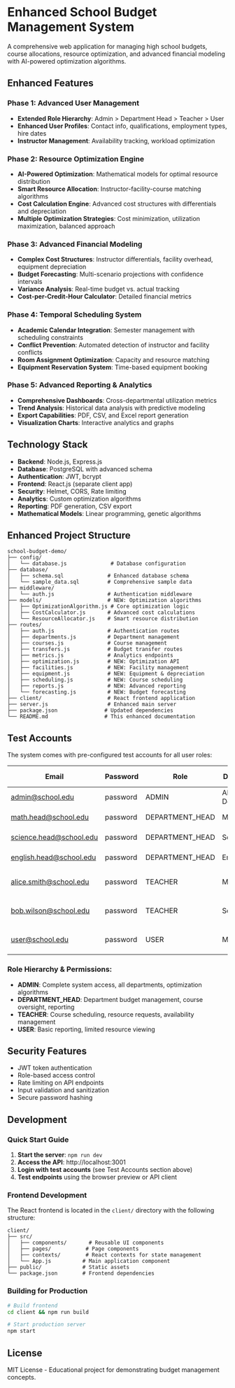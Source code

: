 # Enhanced School Budget Management System

A comprehensive web application for managing high school budgets, course allocations, resource optimization, and advanced financial modeling with AI-powered optimization algorithms.

## Enhanced Features

### **Phase 1: Advanced User Management**
- **Extended Role Hierarchy**: Admin > Department Head > Teacher > User
- **Enhanced User Profiles**: Contact info, qualifications, employment types, hire dates
- **Instructor Management**: Availability tracking, workload optimization

### **Phase 2: Resource Optimization Engine**
- **AI-Powered Optimization**: Mathematical models for optimal resource distribution
- **Smart Resource Allocation**: Instructor-facility-course matching algorithms
- **Cost Calculation Engine**: Advanced cost structures with differentials and depreciation
- **Multiple Optimization Strategies**: Cost minimization, utilization maximization, balanced approach

### **Phase 3: Advanced Financial Modeling**
- **Complex Cost Structures**: Instructor differentials, facility overhead, equipment depreciation
- **Budget Forecasting**: Multi-scenario projections with confidence intervals
- **Variance Analysis**: Real-time budget vs. actual tracking
- **Cost-per-Credit-Hour Calculator**: Detailed financial metrics

### **Phase 4: Temporal Scheduling System**
- **Academic Calendar Integration**: Semester management with scheduling constraints
- **Conflict Prevention**: Automated detection of instructor and facility conflicts
- **Room Assignment Optimization**: Capacity and resource matching
- **Equipment Reservation System**: Time-based equipment booking

### **Phase 5: Advanced Reporting & Analytics**
- **Comprehensive Dashboards**: Cross-departmental utilization metrics
- **Trend Analysis**: Historical data analysis with predictive modeling
- **Export Capabilities**: PDF, CSV, and Excel report generation
- **Visualization Charts**: Interactive analytics and graphs

## Technology Stack

- **Backend**: Node.js, Express.js
- **Database**: PostgreSQL with advanced schema
- **Authentication**: JWT, bcrypt
- **Frontend**: React.js (separate client app)
- **Security**: Helmet, CORS, Rate limiting
- **Analytics**: Custom optimization algorithms
- **Reporting**: PDF generation, CSV export
- **Mathematical Models**: Linear programming, genetic algorithms

## Enhanced Project Structure

```
school-budget-demo/
├── config/
│   └── database.js              # Database configuration
├── database/
│   ├── schema.sql              # Enhanced database schema
│   └── sample_data.sql         # Comprehensive sample data
├── middleware/
│   └── auth.js                 # Authentication middleware
├── models/                     # NEW: Optimization algorithms
│   ├── OptimizationAlgorithm.js # Core optimization logic
│   ├── CostCalculator.js       # Advanced cost calculations
│   └── ResourceAllocator.js    # Smart resource distribution
├── routes/
│   ├── auth.js                 # Authentication routes
│   ├── departments.js          # Department management
│   ├── courses.js              # Course management
│   ├── transfers.js            # Budget transfer routes
│   ├── metrics.js              # Analytics endpoints
│   ├── optimization.js         # NEW: Optimization API
│   ├── facilities.js           # NEW: Facility management
│   ├── equipment.js            # NEW: Equipment & depreciation
│   ├── scheduling.js           # NEW: Course scheduling
│   ├── reports.js              # NEW: Advanced reporting
│   └── forecasting.js          # NEW: Budget forecasting
├── client/                     # React frontend application
├── server.js                   # Enhanced main server
├── package.json               # Updated dependencies
└── README.md                  # This enhanced documentation
```

## Test Accounts

The system comes with pre-configured test accounts for all user roles:

| Email | Password | Role | Department | Access Level |
|-------|----------|------|------------|--------------|
| admin@school.edu | password | ADMIN | All Departments | Full system access |
| math.head@school.edu | password | DEPARTMENT_HEAD | Mathematics | Department management |
| science.head@school.edu | password | DEPARTMENT_HEAD | Science | Department management |
| english.head@school.edu | password | DEPARTMENT_HEAD | English | Department management |
| alice.smith@school.edu | password | TEACHER | Mathematics | Course scheduling & resources |
| bob.wilson@school.edu | password | TEACHER | Science | Course scheduling & resources |
| user@school.edu | password | USER | Mathematics | Basic access & reporting |

### Role Hierarchy & Permissions:
- **ADMIN**: Complete system access, all departments, optimization algorithms
- **DEPARTMENT_HEAD**: Department budget management, course oversight, reporting
- **TEACHER**: Course scheduling, resource requests, availability management
- **USER**: Basic reporting, limited resource viewing

## Security Features
- JWT token authentication
- Role-based access control
- Rate limiting on API endpoints
- Input validation and sanitization
- Secure password hashing

## Development

### Quick Start Guide

1. **Start the server**: `npm run dev`
2. **Access the API**: http://localhost:3001
3. **Login with test accounts** (see Test Accounts section above)
4. **Test endpoints** using the browser preview or API client

### Frontend Development

The React frontend is located in the `client/` directory with the following structure:

```
client/
├── src/
│   ├── components/       # Reusable UI components
│   ├── pages/           # Page components
│   ├── contexts/        # React contexts for state management
│   └── App.js          # Main application component
├── public/             # Static assets
└── package.json        # Frontend dependencies
```

### Building for Production
```bash
# Build frontend
cd client && npm run build

# Start production server
npm start
```

## License
MIT License - Educational project for demonstrating budget management concepts.